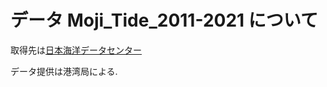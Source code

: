 # データ Moji_Tide_2011-2021 について
取得先は[日本海洋データセンター](https://www.jodc.go.jp/vpage/tide_j.html "J-DOSS")

データ提供は港湾局による.
